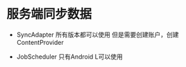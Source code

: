 服务端同步数据
========
* SyncAdapter
所有版本都可以使用
但是需要创建账户，创建ContentProvider


* JobScheduler
只有Android L可以使用
